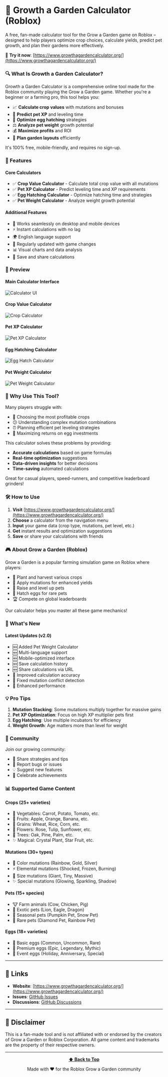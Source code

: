 # 🌱 Growth a Garden Calculator (Roblox)

A free, fan-made calculator tool for the Grow a Garden game on Roblox – designed to help players optimize crop choices, calculate yields, predict pet growth, and plan their gardens more effectively.

🚀 **Try it now**: [https://www.growthagardencalculator.org/](https://www.growthagardencalculator.org/)


### 🔍 What Is Growth a Garden Calculator?

Growth a Garden Calculator is a comprehensive online tool made for the Roblox community playing the Grow a Garden game. Whether you're a beginner or a farming pro, this tool helps you:

- 📈 **Calculate crop values** with mutations and bonuses
- 🐾 **Predict pet XP** and leveling time
- 🥚 **Optimize egg hatching** strategies
- ⚖️ **Analyze pet weight** growth potential
- 💰 **Maximize profits** and ROI
- 🧮 **Plan garden layouts** efficiently

It's 100% free, mobile-friendly, and requires no sign-up.

### 🌿 Features

#### Core Calculators
- ✅ **Crop Value Calculator** - Calculate total crop value with all mutations
- ✅ **Pet XP Calculator** - Predict leveling time and XP requirements
- ✅ **Egg Hatching Calculator** - Optimize hatching time and strategies
- ✅ **Pet Weight Calculator** - Analyze weight growth potential

#### Additional Features
- 📱 Works seamlessly on desktop and mobile devices
- ⚡ Instant calculations with no lag
- 🌍 English language support
- 🔄 Regularly updated with game changes
- 📊 Visual charts and data analysis
- 💾 Save and share calculations

### 📸 Preview

#### Main Calculator Interface
![Calculator UI](assets/calculator-preview.png)

#### Crop Value Calculator
![Crop Calculator](assets/crop-calculator.png)

#### Pet XP Calculator
![Pet XP Calculator](assets/pet-xp-calculator.png)

#### Egg Hatching Calculator
![Egg Hatch Calculator](assets/egg-hatch-calculator.png)

#### Pet Weight Calculator
![Pet Weight Calculator](assets/pet-weight-calculator.png)

### 📌 Why Use This Tool?

Many players struggle with:
- 🤔 Choosing the most profitable crops
- 😕 Understanding complex mutation combinations
- ⏰ Planning efficient pet leveling strategies
- 💸 Maximizing returns on egg investments

This calculator solves these problems by providing:
- **Accurate calculations** based on game formulas
- **Real-time optimization** suggestions
- **Data-driven insights** for better decisions
- **Time-saving** automated calculations

Great for casual players, speed-runners, and competitive leaderboard grinders!

### 🛠 How to Use

1. **Visit** [https://www.growthagardencalculator.org/](https://www.growthagardencalculator.org/)
2. **Choose** a calculator from the navigation menu
3. **Input** your game data (crop type, mutations, pet level, etc.)
4. **Get** instant results and optimization suggestions
5. **Save** or share your calculations with friends

### 🎮 About Grow a Garden (Roblox)

Grow a Garden is a popular farming simulation game on Roblox where players:
- 🌾 Plant and harvest various crops
- 🧬 Apply mutations for enhanced yields
- 🐾 Raise and level up pets
- 🥚 Hatch eggs for rare pets
- 🏆 Compete on global leaderboards

Our calculator helps you master all these game mechanics!

### 🚀 What's New

#### Latest Updates (v2.0)
- 🆕 Added Pet Weight Calculator
- 🆕 Multi-language support
- 🆕 Mobile-optimized interface
- 🆕 Save calculation history
- 🆕 Share calculations via URL
- 🔧 Improved calculation accuracy
- 🔧 Fixed mutation conflict detection
- 🔧 Enhanced performance

### 💡 Pro Tips

1. **Mutation Stacking**: Some mutations multiply together for massive gains
2. **Pet XP Optimization**: Focus on high XP multiplier pets first
3. **Egg Hatching**: Use multiple incubators for efficiency
4. **Weight Growth**: Age matters more than level for weight

### 🤝 Community

Join our growing community:
- 💬 Share strategies and tips
- 🐛 Report bugs or issues
- 💡 Suggest new features
- 🎉 Celebrate achievements

### 📊 Supported Game Content

#### Crops (25+ varieties)
- 🥕 Vegetables: Carrot, Potato, Tomato, etc.
- 🍎 Fruits: Apple, Orange, Banana, etc.
- 🌾 Grains: Wheat, Rice, Corn, etc.
- 🌸 Flowers: Rose, Tulip, Sunflower, etc.
- 🌳 Trees: Oak, Pine, Palm, etc.
- ✨ Magical: Crystal Plant, Star Fruit, etc.

#### Mutations (30+ types)
- 🌈 Color mutations (Rainbow, Gold, Silver)
- ⚡ Elemental mutations (Shocked, Frozen, Burning)
- 📏 Size mutations (Giant, Tiny, Massive)
- ✨ Special mutations (Glowing, Sparkling, Shadow)

#### Pets (15+ species)
- 🐮 Farm animals (Cow, Chicken, Pig)
- 🦁 Exotic pets (Lion, Eagle, Dragon)
- 🎃 Seasonal pets (Pumpkin Pet, Snow Pet)
- 💎 Rare pets (Diamond Pet, Rainbow Pet)

#### Eggs (18+ varieties)
- 🥚 Basic eggs (Common, Uncommon, Rare)
- 💎 Premium eggs (Epic, Legendary, Mythic)
- 🎉 Event eggs (Holiday, Anniversary, Special)


---

## 🔗 Links

- **Website**: [https://www.growthagardencalculator.org/](https://www.growthagardencalculator.org/)
- **Issues**: [GitHub Issues](https://github.com/yourusername/growth-a-garden-calculator-website/issues)
- **Discussions**: [GitHub Discussions](https://github.com/yourusername/growth-a-garden-calculator-website/discussions)

---

## 📝 Disclaimer

This is a fan-made tool and is not affiliated with or endorsed by the creators of Grow a Garden or Roblox Corporation. All game content and trademarks are the property of their respective owners.

---

<div align="center">

**[⬆️ Back to Top](#-growth-a-garden-calculator-roblox)**

Made with ❤️ for the Roblox Grow a Garden community

</div>